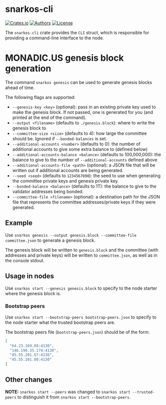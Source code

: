 # snarkos-cli

[![Crates.io](https://img.shields.io/crates/v/snarkos-cli.svg?color=neon)](https://crates.io/crates/snarkos-cli)
[![Authors](https://img.shields.io/badge/authors-Aleo-orange.svg)](https://aleo.org)
[![License](https://img.shields.io/badge/License-Apache%202.0-blue.svg)](./LICENSE.md)

The `snarkos-cli` crate provides the `CLI` struct, which is responsible for
providing a command-line interface to the node.

# MONADIC.US genesis block generation

The command `snarkos genesis` can be used to generate genesis blocks ahead of
time.

The following flags are supported:

- `--genesis-key <key>` (optional): pass in an existing private key used to make
  the genesis block. If not passed, one is generated for you (and printed at the
  end of the command).
- `--output <filename>` (defaults to `./genesis.block`): where to write the
  genesis block to
- `--committee-size <size>` (defaults to 4): how large the committee should be.
  Ignored if `--bonded-balances` is set.
- `--additional-accounts <number>` (defaults to 0): the number of additional
  accounts to give some extra balance to (defined below)
- `--additional-accounts-balance <balance>` (defaults to 100,000,000): the
  balance to give to the number of `--additional-accounts` defined above
- `--additional-accounts-file <path>` (optional): a JSON file that will be
  written out if additional accounts are being generated.
- `--seed <seed>` (defaults to `1234567890`): the seed to use when generating
  the committee private keys and genesis private key.
- `--bonded-balance <balance>` (defaults to 1T): the balance to give to the
  validator addresses being bonded.
- `--committee-file <filename>` (optional): a destination path for the JSON file
  that represents the committee addresses/private keys if they were generated.

## Example

Use `snarkos genesis --output genesis.block --committee-file committee.json` to
generate a genesis block.

The genesis block will be written to `genesis.block` and the committee (with
addresses and private keys) will be written to `committee.json`, as well as in
the console stdout.

## Usage in nodes

Use `snarkos start --genesis genesis.block` to specify to the node starter where
the genesis block is.

### Bootstrap peers

Use `snarkos start --bootstrap-peers bootstrap-peers.json` to specify to the
node starter what the trusted bootstrap peers are.

The bootstrap peers file (`bootstrap-peers.json`) should be of the form:

```json
[
  "64.23.169.88:4130",
  "146.190.35.174:4130",
  "45.55.201.67:4130",
  "45.55.201.80:4130"
]
```

## Other changes

**NOTE:** `snarkos start --peers` was changed to `snarkos start --trusted-peers`
to distinguish it from `snarkos start --bootstrap-peers`.
